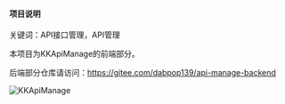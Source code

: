 #### 项目说明
关键词：API接口管理，API管理

本项目为KKApiManage的前端部分。

后端部分仓库请访问：https://gitee.com/dabpop139/api-manage-backend

![KKApiManage](https://images.gitee.com/uploads/images/2021/0304/151620_796af1b6_84445.jpeg "KKApiManage")